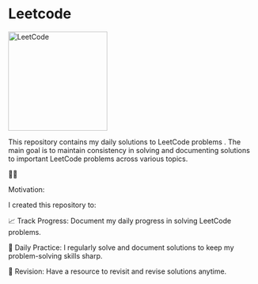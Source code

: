 # Leetcode
<img src="https://github.com/user-attachments/assets/c192bb09-2185-41da-8b8d-a5af32078556" alt="LeetCode" width="200" />


This repository contains my daily solutions to LeetCode problems . 
The main goal is to maintain consistency in solving and documenting solutions to important LeetCode problems across various topics.

🫠🫠

Motivation:

I created this repository to:

📈 Track Progress: Document my daily progress in solving LeetCode problems.

📅 Daily Practice: I regularly solve and document solutions to keep my problem-solving skills sharp.

🔄 Revision: Have a resource to revisit and revise solutions anytime.

